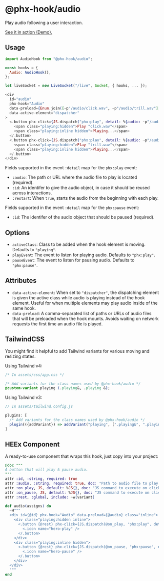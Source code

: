 # @phx-hook/audio

Play audio following a user interaction.

[See it in action (Demo).](https://phx-hook.elixir-saas.com/audio)

## Usage

```js
import AudioHook from "@phx-hook/audio";

const hooks = {
  Audio: AudioHook(),
};

let liveSocket = new LiveSocket("/live", Socket, { hooks, ... });
```

```heex
<div
  id="audio"
  phx-hook="Audio"
  data-preload={Enum.join([~p"/audio/click.wav", ~p"/audio/trill.wav"], ",")}
  data-active-element="dispatcher"
>
  <.button phx-click={JS.dispatch("phx:play", detail: %{audio: ~p"/audio/click.wav"})}>
    <span class="playing:hidden">Play "click.wav"</span>
    <span class="playing:inline hidden">Playing...</span>
  </.button>
  <.button phx-click={JS.dispatch("phx:play", detail: %{audio: ~p"/audio/trill.wav"})}>
    <span class="playing:hidden">Play "trill.wav"</span>
    <span class="playing:inline hidden">Playing...</span>
  </.button>
</div>
```

Fields supported in the event `:detail` map for the `phx:play` event:

* `:audio`: The path or URL where the audio file to play is located (required).
* `:id`: An identifer to give the audio object, in case it should be reused across interactions.
* `:restart`: When `true`, starts the audio from the beginning with each play.

Fields supported in the event `:detail` map for the `phx:pause` event:

* `:id`: The identifer of the audio object that should be paused (required).

## Options

* `activeClass`: Class to be added when the hook element is moving. Defaults to `"playing"`.
* `playEvent`: The event to listen for playing audio. Defaults to `"phx:play"`.
* `pauseEvent`: The event to listen for pausing audio. Defaults to `"phx:pause"`.

## Attributes

* `data-active-element`: When set to `"dispatcher"`, the dispatching element is given the active class while audio is playing instead of the hook element. Useful for when multiple elements may play audio inside of the same hook.
* `data-preload`: A comma-separated list of paths or URLs of audio files that will be preloaded when the hook mounts. Avoids waiting on network requests the first time an audio file is played.

## TailwindCSS

You might find it helpful to add Tailwind variants for various moving and resizing states.

Using Tailwind v4:

```css
/* In assets/css/app.css */

/* Add variants for the class names used by @phx-hook/audio */
@custom-variant playing (.playing&, .playing &);
```

Using Tailwind v3:

```js
// In assets/tailwind.config.js

plugins: [
  /* Add variants for the class names used by @phx-hook/audio */
  plugin(({addVariant}) => addVariant("playing", [".playing&", ".playing &"])),
]
```

## HEEx Component

A ready-to-use component that wraps this hook, just copy into your project:

```ex
@doc """
A button that will play & pause audio.
"""
attr :id, :string, required: true
attr :audio, :string, required: true, doc: "Path to audio file to play on click"
attr :on_play, JS, default: %JS{}, doc: "JS command to execute on click play"
attr :on_pause, JS, default: %JS{}, doc: "JS command to execute on click pause"
attr :rest, :global, include: ~w(variant)

def audio(assigns) do
  ~H"""
  <div id={@id} phx-hook="Audio" data-preload={@audio} class="inline">
    <div class="playing:hidden inline">
      <.button {@rest} phx-click={JS.dispatch(@on_play, "phx:play", detail: %{id: @id, audio: @audio})}>
        <.icon name="hero-play" />
      </.button>
    </div>
    <div class="playing:inline hidden">
      <.button {@rest} phx-click={JS.dispatch(@on_pause, "phx:pause", detail: %{id: @id})}>
        <.icon name="hero-pause" />
      </.button>
    </div>
  </div>
  """
end
```
